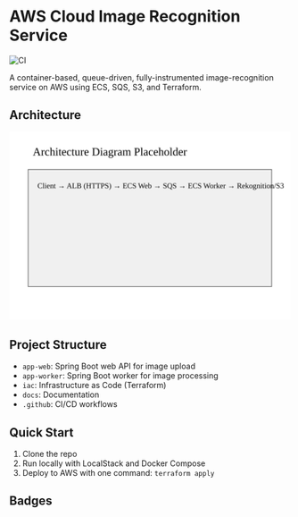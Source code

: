 # AWS Cloud Image Recognition Service

![CI](https://github.com/vamshim005/ImageRecognition/actions/workflows/build-deploy.yml/badge.svg)

A container-based, queue-driven, fully-instrumented image-recognition service on AWS using ECS, SQS, S3, and Terraform.

## Architecture

![arch diagram](docs/arch.svg)

## Project Structure
- `app-web`: Spring Boot web API for image upload
- `app-worker`: Spring Boot worker for image processing
- `iac`: Infrastructure as Code (Terraform)
- `docs`: Documentation
- `.github`: CI/CD workflows

## Quick Start
1. Clone the repo
2. Run locally with LocalStack and Docker Compose
3. Deploy to AWS with one command: `terraform apply`

## Badges
<!-- Add build, deploy, and license badges here --> 